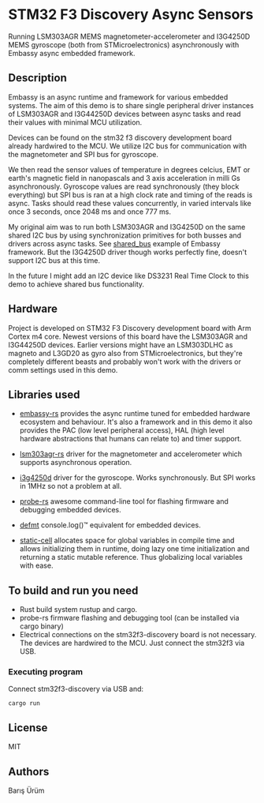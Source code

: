 # STM32 F3 Discovery Async Sensors
Running LSM303AGR MEMS magnetometer-accelerometer and I3G4250D MEMS gyroscope (both from STMicroelectronics) asynchronously with Embassy async embedded framework.

## Description
Embassy is an async runtime and framework for various embedded systems.
The aim of this demo is to share single peripheral driver instances of LSM303AGR and I3G44250D
devices between async tasks and read their values with minimal MCU utilization.

Devices can be found on the stm32 f3 discovery development board already hardwired to the MCU.
We utilize I2C bus for communication with the magnetometer and SPI bus for gyroscope.

We then read the sensor values of temperature in degrees celcius,
EMT or earth's magnetic field in nanopascals and 3 axis acceleration in milli Gs asynchronously.
Gyroscope values are read synchronously (they block everything) but SPI bus is ran at a high clock rate and timing of the reads is async.
Tasks should read these values concurrently, in varied intervals like once 3 seconds, once 2048 ms and once 777 ms.

My original aim was to run both LSM303AGR and I3G4250D on the same shared I2C bus by
using synchronization primitives for both busses and drivers across async tasks.
See [shared_bus](https://github.com/embassy-rs/embassy/blob/main/examples/rp/src/bin/shared_bus.rs) example of Embassy framework.
But the I3G4250D driver though works perfectly fine, doesn't support I2C bus at this time.

In the future I might add an I2C device like DS3231 Real Time Clock to this demo to achieve shared bus functionality.

## Hardware
Project is developed on STM32 F3 Discovery development board with Arm Cortex m4 core. Newest versions of this board have the LSM303AGR and I3G44250D devices.
Earlier versions might have an LSM303DLHC as magneto and L3GD20 as gyro also from STMicroelectronics,
but they're completely different beasts and probably won't work with the drivers or comm settings used in this demo.

## Libraries used
* [embassy-rs](https://github.com/embassy-rs/embassy) provides the async runtime tuned for embedded hardware ecosystem and behaviour. It's also a framework and in this
demo it also provides the PAC (low level peripheral access), HAL (high level hardware abstractions that humans can relate to) and timer support.

* [lsm303agr-rs](https://github.com/eldruin/lsm303agr-rs) driver for the magnetometer and accelerometer which supports asynchronous operation.

* [i3g4250d](https://docs.rs/i3g4250d/latest/i3g4250d/) driver for the gyroscope. Works synchronously. But SPI works in 1MHz so not a problem at all.

* [probe-rs](https://github.com/probe-rs/probe-rs) awesome command-line tool for flashing firmware and debugging embedded devices.

* [defmt](https://github.com/knurling-rs/defmt) console.log()™ equivalent for embedded devices.

* [static-cell](https://crates.io/crates/static_cell) allocates space for global variables in compile time and allows initializing them in runtime,
doing lazy one time initialization and returning a static mutable reference. Thus globalizing local variables with ease.

## To build and run you need

* Rust build system rustup and cargo.
* probe-rs firmware flashing and debugging tool (can be installed via cargo binary)
* Electrical connections on the stm32f3-discovery board is not necessary. The devices are hardwired to the MCU. Just connect the stm32f3 via USB.

### Executing program

Connect stm32f3-discovery via USB and:

```
cargo run
```

## License
MIT

## Authors
Barış Ürüm

